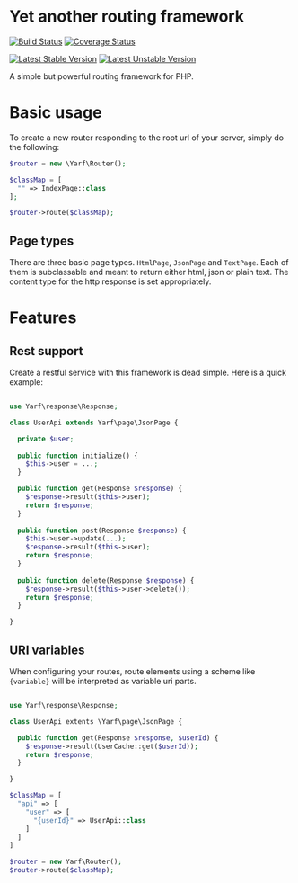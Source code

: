 # Yet another routing framework

[![Build Status](https://travis-ci.org/jannisfink/yarf.svg?branch=master)](https://travis-ci.org/jannisfink/yarf) [![Coverage Status](https://coveralls.io/repos/github/jannisfink/yarf/badge.svg?branch=master)](https://coveralls.io/github/jannisfink/yarf?branch=master)

[![Latest Stable Version](https://poser.pugx.org/yarf/yarf/v/stable)](https://packagist.org/packages/yarf/yarf) [![Latest Unstable Version](https://poser.pugx.org/yarf/yarf/v/unstable)](https://packagist.org/packages/yarf/yarf)

A simple but powerful routing framework for PHP.

# Basic usage

To create a new router responding to the root url of your server, simply do the following:

```php
$router = new \Yarf\Router();

$classMap = [
  "" => IndexPage::class
];

$router->route($classMap);
```

## Page types

There are three basic page types. `HtmlPage`, `JsonPage` and `TextPage`. Each of them is subclassable and meant to return either html, json or plain text. The content type for the http response is set appropriately.

# Features

## Rest support

Create a restful service with this framework is dead simple. Here is a quick example:

```php

use Yarf\response\Response;

class UserApi extends Yarf\page\JsonPage {

  private $user;
  
  public function initialize() {
    $this->user = ...;
  }

  public function get(Response $response) {
    $response->result($this->user);
    return $response;
  }
  
  public function post(Response $response) {
    $this->user->update(...);
    $response->result($this->user);
    return $response;
  }
  
  public function delete(Response $response) {
    $response->result($this->user->delete());
    return $response;
  }

}
```

## URI variables

When configuring your routes, route elements using a scheme like `{variable}` will be interpreted as variable uri parts.

```php

use Yarf\response\Response;

class UserApi extents \Yarf\page\JsonPage {

  public function get(Response $response, $userId) {
    $response->result(UserCache::get($userId));
    return $response;
  }

}

$classMap = [
  "api" => [
    "user" => [
      "{userId}" => UserApi::class
    ]
  ]
]

$router = new Yarf\Router();
$router->route($classMap);
```
